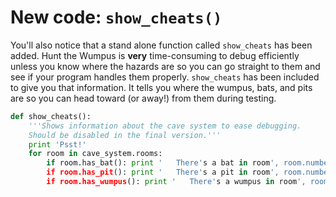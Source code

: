 # New code: `show_cheats()`

You'll also notice that a stand alone function called `show_cheats` has
been added. Hunt the Wumpus is **very** time-consuming to debug efficiently
unless you know where the hazards are so you can go straight to them and
see if your program handles them properly. `show_cheats` has been
included to give you that information. It tells you where the wumpus,
bats, and pits are so you can head toward (or away!) from them during
testing.

```python
def show_cheats():
    '''Shows information about the cave system to ease debugging.
    Should be disabled in the final version.'''
    print 'Psst!'
    for room in cave_system.rooms:
        if room.has_bat(): print '   There's a bat in room', room.number
        if room.has_pit(): print '   There's a pit in room', room.number
        if room.has_wumpus(): print '   There's a wumpus in room', room.number
```